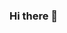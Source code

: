 ### Hi there 👋

<!--
**lgybas/lgybas** is a ✨ _special_ ✨ repository because its `README.md` (this file) appears on your GitHub profile.

Here are some ideas to get you started:

- 🔭 I’m currently working on refining my scikit-learn skills with supervised machine learning pipelines.
- 🤔 I’m looking for ideas for nice final project for my Data Science Bootcamp
- 📫 How to reach me: liane.gybas-at-gmail.com
- 😄 Pronouns: she
- ⚡ Fun fact: I have owned 4 cargo bikes in my life
